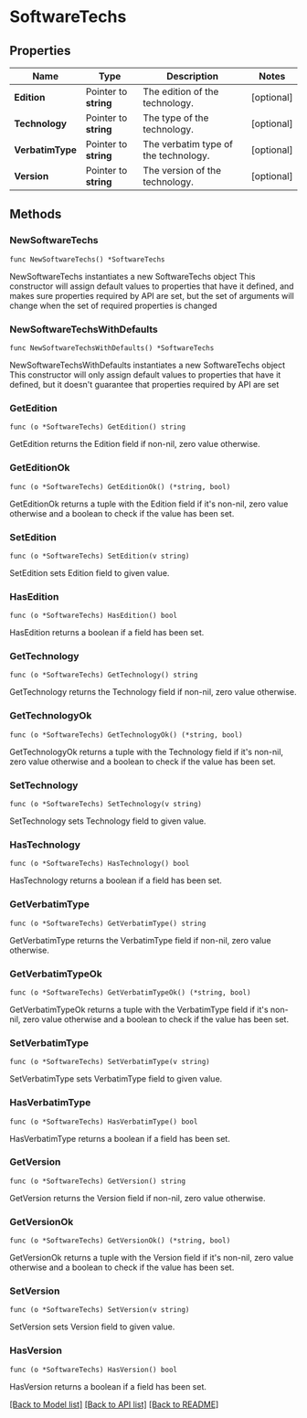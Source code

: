 # SoftwareTechs

## Properties

Name | Type | Description | Notes
------------ | ------------- | ------------- | -------------
**Edition** | Pointer to **string** | The edition of the technology. | [optional] 
**Technology** | Pointer to **string** | The type of the technology. | [optional] 
**VerbatimType** | Pointer to **string** | The verbatim type of the technology. | [optional] 
**Version** | Pointer to **string** | The version of the technology. | [optional] 

## Methods

### NewSoftwareTechs

`func NewSoftwareTechs() *SoftwareTechs`

NewSoftwareTechs instantiates a new SoftwareTechs object
This constructor will assign default values to properties that have it defined,
and makes sure properties required by API are set, but the set of arguments
will change when the set of required properties is changed

### NewSoftwareTechsWithDefaults

`func NewSoftwareTechsWithDefaults() *SoftwareTechs`

NewSoftwareTechsWithDefaults instantiates a new SoftwareTechs object
This constructor will only assign default values to properties that have it defined,
but it doesn't guarantee that properties required by API are set

### GetEdition

`func (o *SoftwareTechs) GetEdition() string`

GetEdition returns the Edition field if non-nil, zero value otherwise.

### GetEditionOk

`func (o *SoftwareTechs) GetEditionOk() (*string, bool)`

GetEditionOk returns a tuple with the Edition field if it's non-nil, zero value otherwise
and a boolean to check if the value has been set.

### SetEdition

`func (o *SoftwareTechs) SetEdition(v string)`

SetEdition sets Edition field to given value.

### HasEdition

`func (o *SoftwareTechs) HasEdition() bool`

HasEdition returns a boolean if a field has been set.

### GetTechnology

`func (o *SoftwareTechs) GetTechnology() string`

GetTechnology returns the Technology field if non-nil, zero value otherwise.

### GetTechnologyOk

`func (o *SoftwareTechs) GetTechnologyOk() (*string, bool)`

GetTechnologyOk returns a tuple with the Technology field if it's non-nil, zero value otherwise
and a boolean to check if the value has been set.

### SetTechnology

`func (o *SoftwareTechs) SetTechnology(v string)`

SetTechnology sets Technology field to given value.

### HasTechnology

`func (o *SoftwareTechs) HasTechnology() bool`

HasTechnology returns a boolean if a field has been set.

### GetVerbatimType

`func (o *SoftwareTechs) GetVerbatimType() string`

GetVerbatimType returns the VerbatimType field if non-nil, zero value otherwise.

### GetVerbatimTypeOk

`func (o *SoftwareTechs) GetVerbatimTypeOk() (*string, bool)`

GetVerbatimTypeOk returns a tuple with the VerbatimType field if it's non-nil, zero value otherwise
and a boolean to check if the value has been set.

### SetVerbatimType

`func (o *SoftwareTechs) SetVerbatimType(v string)`

SetVerbatimType sets VerbatimType field to given value.

### HasVerbatimType

`func (o *SoftwareTechs) HasVerbatimType() bool`

HasVerbatimType returns a boolean if a field has been set.

### GetVersion

`func (o *SoftwareTechs) GetVersion() string`

GetVersion returns the Version field if non-nil, zero value otherwise.

### GetVersionOk

`func (o *SoftwareTechs) GetVersionOk() (*string, bool)`

GetVersionOk returns a tuple with the Version field if it's non-nil, zero value otherwise
and a boolean to check if the value has been set.

### SetVersion

`func (o *SoftwareTechs) SetVersion(v string)`

SetVersion sets Version field to given value.

### HasVersion

`func (o *SoftwareTechs) HasVersion() bool`

HasVersion returns a boolean if a field has been set.


[[Back to Model list]](../README.md#documentation-for-models) [[Back to API list]](../README.md#documentation-for-api-endpoints) [[Back to README]](../README.md)


